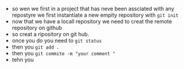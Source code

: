 * so wen we first in a project that has neve been assciated with any repostyre we first instantiate a new empity repository with ```git init```
* now that we have a locall repository we need to creat the remote repository on github
* so creat a ripository on git hub.
* once you do you need to `git status`
* then you `git add .`
* then you `git commite -m "your comment "`
* tehn you 
